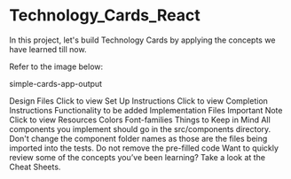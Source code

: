 # Technology_Cards_React
In this project, let's build Technology Cards by applying the concepts we have learned till now.

Refer to the image below:

simple-cards-app-output

Design Files
Click to view
Set Up Instructions
Click to view
Completion Instructions
Functionality to be added
Implementation Files
Important Note
Click to view
Resources
Colors
Font-families
Things to Keep in Mind
All components you implement should go in the src/components directory.
Don't change the component folder names as those are the files being imported into the tests.
Do not remove the pre-filled code
Want to quickly review some of the concepts you’ve been learning? Take a look at the Cheat Sheets.
